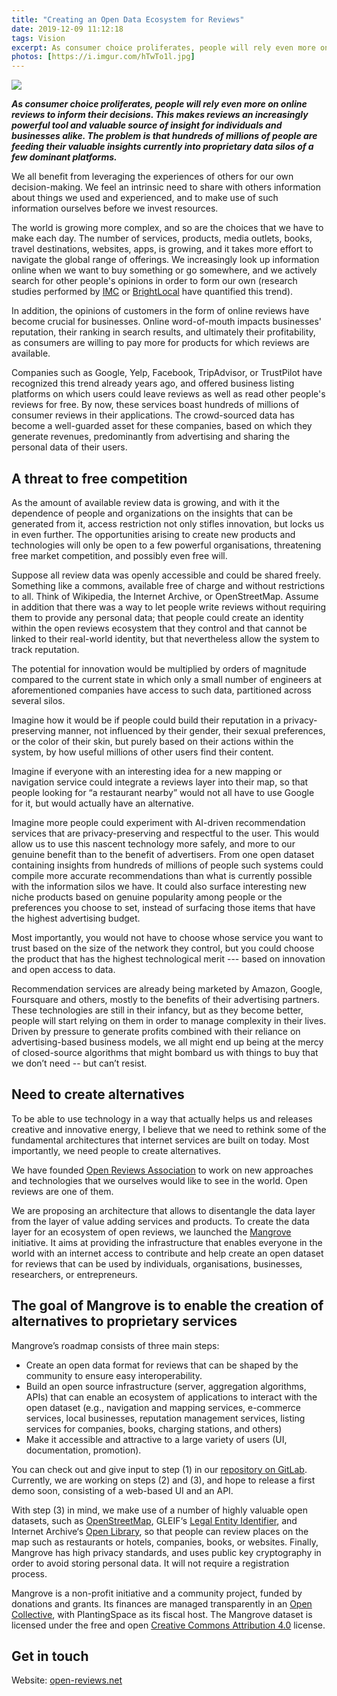 ```yaml
---
title: "Creating an Open Data Ecosystem for Reviews"
date: 2019-12-09 11:12:18
tags: Vision
excerpt: As consumer choice proliferates, people will rely even more on online reviews to inform their decisions. This makes reviews an increasingly powerful tool and valuable source of insight for individuals and businesses alike. The problem is that hundreds of millions of people are feeding their valuable insights currently into proprietary data silos of a few dominant platforms.
photos: [https://i.imgur.com/hTwTo1l.jpg]
---
```


![](https://i.imgur.com/hTwTo1l.jpg)

***As consumer choice proliferates, people will rely even more on online reviews to inform their decisions. This makes reviews an increasingly powerful tool and valuable source of insight for individuals and businesses alike. The problem is that hundreds of millions of people are feeding their valuable insights currently into proprietary data silos of a few dominant platforms.***

We all benefit from leveraging the experiences of others for our own decision-making. We feel an intrinsic need to share with others information about things we used and experienced, and to make use of such information ourselves before we invest resources.

The world is growing more complex, and so are the choices that we have to make each day. The number of services, products, media outlets, books, travel destinations, websites, apps, is growing, and it takes more effort to navigate the global range of offerings. We increasingly look up information online when we want to buy something or go somewhere, and we actively search for other people's opinions in order to form our own (research studies performed by [IMC](https://spiegel.medill.northwestern.edu/online-reviews/) or [BrightLocal](https://www.brightlocal.com/research/local-consumer-review-survey/) have quantified this trend).

In addition, the opinions of customers in the form of online reviews have become crucial for businesses. Online word-of-mouth impacts businesses' reputation, their ranking in search results, and ultimately their profitability, as consumers are willing to pay more for products for which reviews are available.

Companies such as Google, Yelp, Facebook, TripAdvisor, or TrustPilot have recognized this trend already years ago, and offered business listing platforms on which users could leave reviews as well as read other people's reviews for free. By now, these services boast hundreds of millions of consumer reviews in their applications. The crowd-sourced data has become a well-guarded asset for these companies, based on which they generate revenues, predominantly from advertising and sharing the personal data of their users.

## A threat to free competition

As the amount of available review data is growing, and with it the dependence of people and organizations on the insights that can be generated from it, access restriction not only stifles innovation, but locks us in even further. The opportunities arising to create new products and technologies will only be open to a few powerful organisations, threatening free market competition, and possibly even free will.

Suppose all review data was openly accessible and could be shared freely. Something like a commons, available free of charge and without restrictions to all. Think of Wikipedia, the Internet Archive, or OpenStreetMap. Assume in addition that there was a way to let people write reviews without requiring them to provide any personal data; that people could create an identity within the open reviews ecosystem that they control and that cannot be linked to their real-world identity, but that nevertheless allow the system to track reputation. 

The potential for innovation would be multiplied by orders of magnitude compared to the current state in which only a small number of engineers at aforementioned companies have access to such data, partitioned across several silos.

Imagine how it would be if people could build their reputation in a privacy-preserving manner, not influenced by their gender, their sexual preferences, or the color of their skin, but purely based on their actions within the system, by how useful millions of other users find their content.

Imagine if everyone with an interesting idea for a new mapping or navigation service could integrate a reviews layer into their map, so that people looking for “a restaurant nearby” would not all have to use Google for it, but would actually have an alternative.

Imagine more people could experiment with AI-driven recommendation services that are privacy-preserving and respectful to the user. This would allow us to use this nascent technology more safely, and more to our genuine benefit than to the benefit of advertisers. From one open dataset containing insights from hundreds of millions of people such systems could compile more accurate recommendations than what is currently possible with the information silos we have. It could also surface interesting new niche products based on genuine popularity among people or the preferences you choose to set, instead of surfacing those items that have the highest advertising budget.

Most importantly, you would not have to choose whose service you want to trust based on the size of the network they control, but you could choose the product that has the highest technological merit --- based on innovation and open access to data.

Recommendation services are already being marketed by Amazon, Google, Foursquare and others, mostly to the benefits of their advertising partners. These technologies are still in their infancy, but as they become better, people will start relying on them in order to manage complexity in their lives. Driven by pressure to generate profits combined with their reliance on advertising-based business models, we all might end up being at the mercy of closed-source algorithms that might bombard us with things to buy that we don’t need -- but can’t resist.

## Need to create alternatives

To be able to use technology in a way that actually helps us and releases creative and innovative energy, I believe that we need to rethink some of the fundamental architectures that internet services are built on today. Most importantly, we need people to create alternatives.

We have founded [Open Reviews Association](https://open-reviews.net/) to work on new approaches and technologies that we ourselves would like to see in the world. Open reviews are one of them.

We are proposing an architecture that allows to disentangle the data layer from the layer of value adding services and products. To create the data layer for an ecosystem of open reviews, we launched the [Mangrove](https://mangrove.reviews) initiative. It aims at providing the infrastructure that enables everyone in the world with an internet access to contribute and help create an open dataset for reviews that can be used by individuals, organisations, businesses, researchers, or entrepreneurs.

## The goal of Mangrove is to enable the creation of alternatives to proprietary services

Mangrove’s roadmap consists of three main steps:

* Create an open data format for reviews that can be shaped by the community to ensure easy interoperability.  
* Build an open source infrastructure (server, aggregation algorithms, APIs) that can enable an ecosystem of applications to interact with the open dataset (e.g., navigation and mapping services, e-commerce services, local businesses, reputation management services, listing services for companies, books, charging stations, and others)  
* Make it accessible and attractive to a large variety of users (UI, documentation, promotion).  

You can check out and give input to step (1) in our [repository on GitLab](https://gitlab.com/open-reviews/mangrove). Currently, we are working on steps (2) and (3), and hope to release a first demo soon, consisting of a web-based UI and an API.  

With step (3) in mind, we make use of a number of highly valuable open datasets, such as [OpenStreetMap](https://www.openstreetmap.org/about), GLEIF‘s [Legal Entity Identifier](https://www.gleif.org/en/about/our-vision), and Internet Archive‘s [Open Library](https://openlibrary.org/), so that people can review places on the map such as restaurants or hotels, companies, books, or websites. Finally, Mangrove has high privacy standards, and uses public key cryptography in order to avoid storing personal data. It will not require a registration process.  

Mangrove is a non-profit initiative and a community project, funded by donations and grants. Its finances are managed transparently in an [Open Collective](https://opencollective.com/mangrove), with PlantingSpace as its fiscal host. The Mangrove dataset is licensed under the free and open [Creative Commons Attribution 4.0](https://creativecommons.org/licenses/by/4.0/) license.

## Get in touch

Website: [open-reviews.net](https://open-reviews.net)
